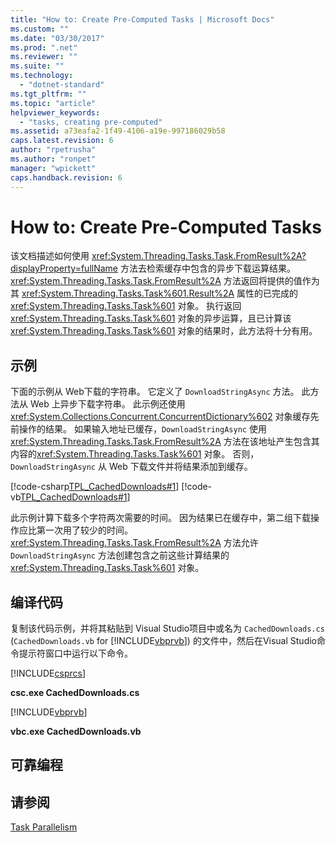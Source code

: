 ```yaml
---
title: "How to: Create Pre-Computed Tasks | Microsoft Docs"
ms.custom: ""
ms.date: "03/30/2017"
ms.prod: ".net"
ms.reviewer: ""
ms.suite: ""
ms.technology: 
  - "dotnet-standard"
ms.tgt_pltfrm: ""
ms.topic: "article"
helpviewer_keywords: 
  - "tasks, creating pre-computed"
ms.assetid: a73eafa2-1f49-4106-a19e-997186029b58
caps.latest.revision: 6
author: "rpetrusha"
ms.author: "ronpet"
manager: "wpickett"
caps.handback.revision: 6
---
```

# How to: Create Pre-Computed Tasks
该文档描述如何使用 <xref:System.Threading.Tasks.Task.FromResult%2A?displayProperty=fullName> 方法去检索缓存中包含的异步下载运算结果。  <xref:System.Threading.Tasks.Task.FromResult%2A> 方法返回将提供的值作为其 <xref:System.Threading.Tasks.Task%601.Result%2A> 属性的已完成的<xref:System.Threading.Tasks.Task%601> 对象。  执行返回 <xref:System.Threading.Tasks.Task%601> 对象的异步运算，且已计算该 <xref:System.Threading.Tasks.Task%601> 对象的结果时，此方法将十分有用。  
  
## 示例  
 下面的示例从 Web下载的字符串。  它定义了 `DownloadStringAsync` 方法。  此方法从 Web 上异步下载字符串。  此示例还使用 <xref:System.Collections.Concurrent.ConcurrentDictionary%602> 对象缓存先前操作的结果。  如果输入地址已缓存，`DownloadStringAsync` 使用 <xref:System.Threading.Tasks.Task.FromResult%2A> 方法在该地址产生包含其内容的<xref:System.Threading.Tasks.Task%601> 对象。  否则，`DownloadStringAsync` 从 Web 下载文件并将结果添加到缓存。  
  
 [!code-csharp[TPL_CachedDownloads#1](../../../samples/snippets/csharp/VS_Snippets_Misc/tpl_cacheddownloads/cs/cacheddownloads.cs#1)]
 [!code-vb[TPL_CachedDownloads#1](../../../samples/snippets/visualbasic/VS_Snippets_Misc/tpl_cacheddownloads/vb/cacheddownloads.vb#1)]  
  
 此示例计算下载多个字符两次需要的时间。  因为结果已在缓存中，第二组下载操作应比第一次用了较少的时间。  <xref:System.Threading.Tasks.Task.FromResult%2A> 方法允许 `DownloadStringAsync` 方法创建包含之前这些计算结果的 <xref:System.Threading.Tasks.Task%601> 对象。  
  
## 编译代码  
 复制该代码示例，并将其粘贴到 Visual Studio项目中或名为  `CachedDownloads.cs` \(`CachedDownloads.vb` for [!INCLUDE[vbprvb](../../../includes/vbprvb-md.md)]\) 的文件中，然后在Visual Studio命令提示符窗口中运行以下命令。  
  
 [!INCLUDE[csprcs](../../../includes/csprcs-md.md)]  
  
 **csc.exe CachedDownloads.cs**  
  
 [!INCLUDE[vbprvb](../../../includes/vbprvb-md.md)]  
  
 **vbc.exe CachedDownloads.vb**  
  
## 可靠编程  
  
## 请参阅  
 [Task Parallelism](../../../docs/standard/parallel-programming/task-based-asynchronous-programming.md)